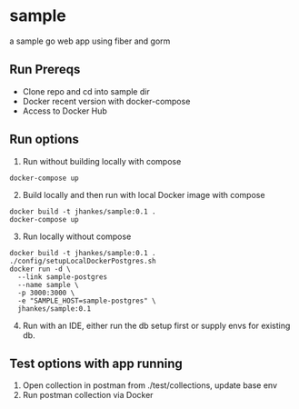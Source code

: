 # sample
a sample go web app using fiber and gorm

## Run Prereqs
- Clone repo and cd into sample dir
- Docker recent version with docker-compose
- Access to Docker Hub

## Run options
1. Run without building locally with compose
```
docker-compose up
```
2. Build locally and then run with local Docker image with compose
```
docker build -t jhankes/sample:0.1 .
docker-compose up
```
3. Run locally without compose
```
docker build -t jhankes/sample:0.1 .
./config/setupLocalDockerPostgres.sh
docker run -d \
  --link sample-postgres
  --name sample \
  -p 3000:3000 \
  -e "SAMPLE_HOST=sample-postgres" \
  jhankes/sample:0.1 
```
4.  Run with an IDE, either run the db setup first or supply envs for existing db.

## Test options with app running
1.  Open collection in postman from ./test/collections, update base env
2.  Run postman collection via Docker

